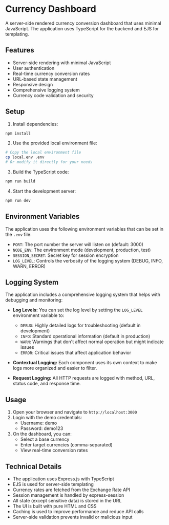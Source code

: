 # Currency Dashboard

A server-side rendered currency conversion dashboard that uses minimal JavaScript. The application uses TypeScript for the backend and EJS for templating.

## Features

- Server-side rendering with minimal JavaScript
- User authentication
- Real-time currency conversion rates
- URL-based state management
- Responsive design
- Comprehensive logging system
- Currency code validation and security

## Setup

1. Install dependencies:
```bash
npm install
```

2. Use the provided local environment file:
```bash
# Copy the local environment file
cp local.env .env
# Or modify it directly for your needs
```

3. Build the TypeScript code:
```bash
npm run build
```

4. Start the development server:
```bash
npm run dev
```

## Environment Variables

The application uses the following environment variables that can be set in the `.env` file:

- `PORT`: The port number the server will listen on (default: 3000)
- `NODE_ENV`: The environment mode (development, production, test)
- `SESSION_SECRET`: Secret key for session encryption
- `LOG_LEVEL`: Controls the verbosity of the logging system (DEBUG, INFO, WARN, ERROR)

## Logging System

The application includes a comprehensive logging system that helps with debugging and monitoring:

- **Log Levels:** You can set the log level by setting the `LOG_LEVEL` environment variable to:
  - `DEBUG`: Highly detailed logs for troubleshooting (default in development)
  - `INFO`: Standard operational information (default in production)
  - `WARN`: Warnings that don't affect normal operation but might indicate issues
  - `ERROR`: Critical issues that affect application behavior

- **Contextual Logging:** Each component uses its own context to make logs more organized and easier to filter.

- **Request Logging:** All HTTP requests are logged with method, URL, status code, and response time.

## Usage

1. Open your browser and navigate to `http://localhost:3000`
2. Login with the demo credentials:
   - Username: demo
   - Password: demo123
3. On the dashboard, you can:
   - Select a base currency
   - Enter target currencies (comma-separated)
   - View real-time conversion rates

## Technical Details

- The application uses Express.js with TypeScript
- EJS is used for server-side templating
- Currency rates are fetched from the Exchange Rate API
- Session management is handled by express-session
- All state (except sensitive data) is stored in the URL
- The UI is built with pure HTML and CSS
- Caching is used to improve performance and reduce API calls
- Server-side validation prevents invalid or malicious input
